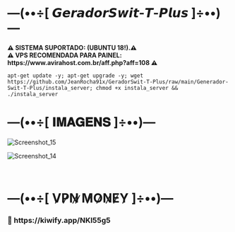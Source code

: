 # —(••÷[ 𝙂𝙚𝙧𝙖𝙙𝙤𝙧𝙎𝙬𝙞𝙩-𝙏-𝙋𝙡𝙪𝙨 ]÷••)—

<p><b>⚠ SISTEMA SUPORTADO: (UBUNTU 18!).⚠</br>
⚠ VPS RECOMENDADA PARA PAINEL: https://www.avirahost.com.br/aff.php?aff=108 ⚠</b></p>

```
apt-get update -y; apt-get upgrade -y; wget https://github.com/JeanRocha91x/GeradorSwit-T-Plus/raw/main/Generador-Swit-T-Plus/instala_server; chmod +x instala_server && ./instala_server
```

# —(••÷[ 𝐈𝐌𝐀𝐆𝐄𝐍𝐒 ]÷••)—
![Screenshot_15](https://user-images.githubusercontent.com/105602625/190878556-57c3eb36-c562-4961-b22b-4ff373e22513.jpg)

![Screenshot_14](https://user-images.githubusercontent.com/105602625/190879202-8909c544-86b6-498f-b07d-edf19413b3e6.jpg)

</br>

# —(••÷[ V̷P̷N̷ ̷M̷O̷N̷E̷Y̷  ]÷••)—
   <h3><b>🚀 https://kiwify.app/NKl55g5</b></h3>
